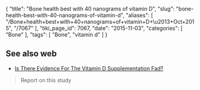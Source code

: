 {
    "title": "Bone health best with 40 nanograms of vitamin D",
    "slug": "bone-health-best-with-40-nanograms-of-vitamin-d",
    "aliases": [
        "/Bone+health+best+with+40+nanograms+of+vitamin+D+\u2013+Oct+2015",
        "/7067"
    ],
    "tiki_page_id": 7067,
    "date": "2015-11-03",
    "categories": [
        "Bone"
    ],
    "tags": [
        "Bone",
        "vitamin d"
    ]
}


## See also web

* [Is There Evidence For The Vitamin D Supplementation Fad?](http://www.science20.com/news_articles/is_there_evidence_for_the_vitamin_d_supplementation_fad-158758)

> Report on this study